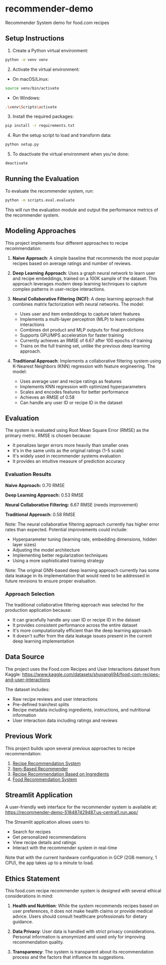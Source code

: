 # recommender-demo
Recommender System demo for food.com recipes

## Setup Instructions

1. Create a Python virtual environment:
```bash
python -m venv venv
```

2. Activate the virtual environment:
- On macOS/Linux:
```bash
source venv/bin/activate
```
- On Windows:
```bash
.\venv\Scripts\activate
```

3. Install the required packages:
```bash
pip install -r requirements.txt
```

4. Run the setup script to load and transform data:
```bash
python setup.py
```

5. To deactivate the virtual environment when you're done:
```bash
deactivate
```

## Running the Evaluation

To evaluate the recommender system, run:
```bash
python -m scripts.eval.evaluate
```

This will run the evaluation module and output the performance metrics of the recommender system.

## Modeling Approaches

This project implements four different approaches to recipe recommendation:

1. **Naive Approach**: A simple baseline that recommends the most popular recipes based on average ratings and number of reviews.

2. **Deep Learning Approach**: Uses a graph neural network to learn user and recipe embeddings, trained on a 100K sample of the dataset. This approach leverages modern deep learning techniques to capture complex patterns in user-recipe interactions.

3. **Neural Collaborative Filtering (NCF)**: A deep learning approach that combines matrix factorization with neural networks. The model:
   - Uses user and item embeddings to capture latent features
   - Implements a multi-layer perceptron (MLP) to learn complex interactions
   - Combines dot product and MLP outputs for final predictions
   - Supports GPU/MPS acceleration for faster training
   - Currently achieves an RMSE of 6.67 after 100 epochs of training
   - Trains on the full training set, unlike the previous deep learning approach.

4. **Traditional Approach**: Implements a collaborative filtering system using K-Nearest Neighbors (KNN) regression with feature engineering. The model:
   - Uses average user and recipe ratings as features
   - Implements KNN regression with optimized hyperparameters
   - Scales and encodes features for better performance
   - Achieves an RMSE of 0.58
   - Can handle any user ID or recipe ID in the dataset

## Evaluation

The system is evaluated using Root Mean Square Error (RMSE) as the primary metric. RMSE is chosen because:
- It penalizes larger errors more heavily than smaller ones
- It's in the same units as the original ratings (1-5 scale)
- It's widely used in recommender systems evaluation
- It provides an intuitive measure of prediction accuracy

### Evaluation Results
**Naive Approach:** 0.70 RMSE

**Deep Learning Approach:** 0.53 RMSE

**Neural Collaborative Filtering:** 6.67 RMSE (needs improvement)

**Traditional Approach:** 0.58 RMSE

Note: The neural collaborative filtering approach currently has higher error rates than expected. Potential improvements could include:
- Hyperparameter tuning (learning rate, embedding dimensions, hidden layer sizes)
- Adjusting the model architecture
- Implementing better regularization techniques
- Using a more sophisticated training strategy

Note: The original GNN-based deep learning approach currently has some data leakage in its implementation that would need to be addressed in future revisions to ensure proper evaluation.

### Approach Selection
The traditional collaborative filtering approach was selected for the production application because:
- It can gracefully handle any user ID or recipe ID in the dataset
- It provides consistent performance across the entire dataset
- It's more computationally efficient than the deep learning approach
- It doesn't suffer from the data leakage issues present in the current deep learning implementation

## Data Source

The project uses the Food.com Recipes and User Interactions dataset from Kaggle:
https://www.kaggle.com/datasets/shuyangli94/food-com-recipes-and-user-interactions

The dataset includes:
- Raw recipe reviews and user interactions
- Pre-defined train/test splits
- Recipe metadata including ingredients, instructions, and nutritional information
- User interaction data including ratings and reviews

## Previous Work

This project builds upon several previous approaches to recipe recommendation:

1. [Recipe Recommendation System](https://www.kaggle.com/code/engyyyy/recipe-recommendation-system)
2. [Item-Based Recommender](https://www.kaggle.com/code/ipekgamzeucal/item-based-recommender)
3. [Recipe Recommendation Based on Ingredients](https://www.kaggle.com/code/ipekgamzeucal/recipe-recommendation-based-on-ingredients)
4. [Food Recommendation System](https://www.kaggle.com/code/capgos/food-recommendation-system-assignment-1)

## Streamlit Application

A user-friendly web interface for the recommender system is available at:
https://recommender-demo-518487429487.us-central1.run.app/

The Streamlit application allows users to:
- Search for recipes
- Get personalized recommendations
- View recipe details and ratings
- Interact with the recommender system in real-time

Note that with the current hardware configuration in GCP (2GB memory, 1 CPU), the app takes up to a minute to load.

## Ethics Statement

This food.com recipe recommender system is designed with several ethical considerations in mind:

1. **Health and Nutrition**: While the system recommends recipes based on user preferences, it does not make health claims or provide medical advice. Users should consult healthcare professionals for dietary guidance.

2. **Data Privacy**: User data is handled with strict privacy considerations. Personal information is anonymized and used only for improving recommendation quality.

3. **Transparency**: The system is transparent about its recommendation process and the factors that influence its suggestions.
